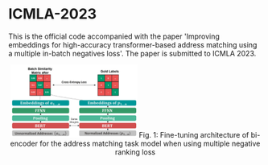# ICMLA-2023
This is the official code accompanied with the paper 'Improving embeddings for high-accuracy transformer-based address matching using a multiple in-batch negatives loss'.  The paper is submitted to ICMLA 2023.

<p align="center">
  <img src="fine_tuning.jpg" alt="Alt text" title="Optional title" width="50%" height="50%">
  Fig. 1: Fine-tuning architecture of bi-encoder for the address matching task model when using multiple negative ranking loss
</p>





